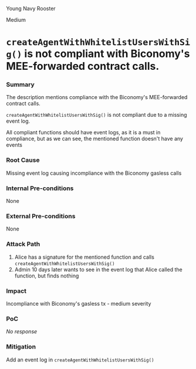 Young Navy Rooster

Medium

# `createAgentWithWhitelistUsersWithSig()` is not compliant with Biconomy's MEE-forwarded contract calls.

### Summary

The description mentions compliance with the Biconomy's MEE-forwarded contract calls.

`createAgentWithWhitelistUsersWithSig()` is not compliant due to a missing event log.

All compliant functions should have event logs, as it is a must in compliance, but as we can see, the mentioned function doesn't have any events



### Root Cause

Missing event log causing incompliance with the Biconomy gasless calls

### Internal Pre-conditions

None

### External Pre-conditions

None

### Attack Path

1. Alice has a signature for the mentioned function and calls `createAgentWithWhitelistUsersWithSig()`
2. Admin 10 days later wants to see in the event log that Alice called the function, but finds nothing 

### Impact

Incompliance with Biconomy's gasless tx - medium severity

### PoC

_No response_

### Mitigation

Add an event log in `createAgentWithWhitelistUsersWithSig()`